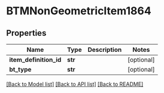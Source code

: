 # BTMNonGeometricItem1864

## Properties
Name | Type | Description | Notes
------------ | ------------- | ------------- | -------------
**item_definition_id** | **str** |  | [optional] 
**bt_type** | **str** |  | [optional] 

[[Back to Model list]](../README.md#documentation-for-models) [[Back to API list]](../README.md#documentation-for-api-endpoints) [[Back to README]](../README.md)


